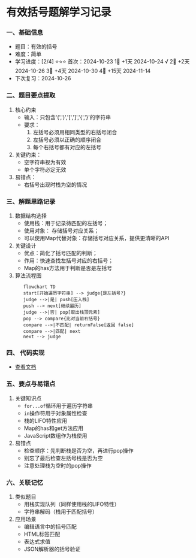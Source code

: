 # 有效括号题解学习记录

### 一、基础信息

- 题目：有效的括号
- 难度：简单
- 学习进度：[2/4] ⭐⭐⭐
   首次：2024-10-23
   1⃣  +1天    2024-10-24 √
   2⃣  +2天    2024-10-26
   3⃣  +4天    2024-10-30
   4⃣  +15天   2024-11-14
- 下次复习：2024-10-26

### 二、题目要点提取

1. 核心约束
   - 输入：只包含'(',')','[',']','{','}'的字符串
   - 要求：
     1. 左括号必须用相同类型的右括号闭合
     2. 左括号必须以正确的顺序闭合
     3. 每个右括号都有对应的左括号
2. 关键约束：
   - 空字符串视为有效
   - 单个字符必定无效
3. 易错点：
   - 右括号出现时栈为空的情况

### 三、解题思路记录

1. 数据结构选择
   - 使用栈：用于记录待匹配的左括号；
   - 使用对象： 存储括号对应关系；
   - 可以使用Map代替对象：存储括号对应关系，提供更清晰的API
2. 关键设计
   - 优点：简化了括号匹配的判断；
   - 作用：快速查找左括号对应的右括号；
   - Map的has方法用于判断是否是左括号
3. 算法流程图
   ``` mermaid
      flowchart TD
      start[开始遍历字符串] --> judge{是左括号?}
      judge -->|是| push[压入栈]
      push --> next[继续遍历]
      judge -->|否| pop[取出栈顶元素]
      pop --> compare{比对当前右括号}
      compare -->|不匹配| returnFalse[返回 false]
      compare -->|匹配| next
      next --> judge
   ```

### 四、 代码实现
   - [查看文档](isValid.js)

### 五、要点与易错点
   1. 关键知识点
      - `for...of`循环用于遍历字符串
      - `in`操作符用于对象属性检查
      - 栈的LIFO特性应用
      - Map的has和get方法应用
      - JavaScript数组作为栈使用
   2. 易错点
      - 检查顺序：先判断栈是否为空，再进行pop操作
      - 别忘了最后检查左括号栈是否为空
      - 注意处理栈为空时的pop操作

### 六、关联记忆
   1. 类似题目
      - 用栈实现队列（同样使用栈的LIFO特性）
      - 字符串解码（栈用于匹配括号）
   2. 应用场景
      - 编辑语言中的括号匹配
      - HTML标签匹配
      - 表达式求值
      - JSON解析器的括号验证

